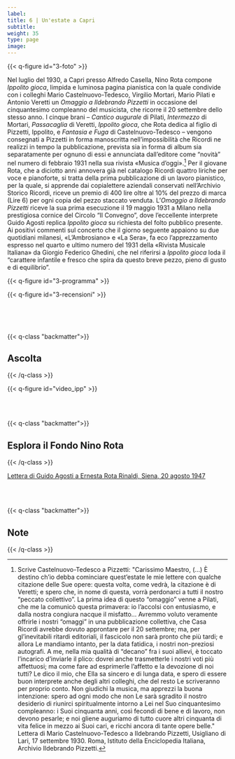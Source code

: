 ```yaml
---
label:
title: 6 | Un'estate a Capri
subtitle:
weight: 35
type: page
image:
---
```


{{< q-figure id="3-foto" >}}

Nel luglio del 1930, a Capri presso Alfredo Casella, Nino Rota compone *Ippolito gioca*, limpida e luminosa pagina pianistica con la quale condivide con i colleghi Mario Castelnuovo-Tedesco, Virgilio Mortari, Mario Pilati e Antonio Veretti un *Omaggio a Ildebrando Pizzetti* in occasione del cinquantesimo compleanno del musicista, che ricorre il 20 settembre dello stesso anno. I cinque brani – *Cantico augurale* di Pilati, *Intermezzo* di Mortari, *Passacaglia* di Veretti, *Ippolito gioca*, che Rota dedica al figlio di Pizzetti, Ippolito, e *Fantasia e Fuga* di Castelnuovo-Tedesco – vengono consegnati a Pizzetti in forma manoscritta nell’impossibilità che Ricordi ne realizzi in tempo la pubblicazione, prevista sia in forma di album sia separatamente per ognuno di essi e annunciata dall’editore come “novità” nel numero di febbraio 1931 nella sua rivista «Musica d’oggi».[^1] Per il giovane Rota, che a diciotto anni annovera già nel catalogo Ricordi quattro liriche per voce e pianoforte, si tratta della prima pubblicazione di un lavoro pianistico, per la quale, si apprende dai copialettere aziendali conservati nell’Archivio Storico Ricordi, riceve un premio di 400 lire oltre al 10% del prezzo di marca (Lire 6) per ogni copia del pezzo staccato venduta. L’*Omaggio a Ildebrando Pizzetti* riceve la sua prima esecuzione il 19 maggio 1931 a Milano nella prestigiosa cornice del Circolo “Il Convegno”, dove l’eccellente interprete Guido Agosti replica *Ippolito gioca* su richiesta del folto pubblico presente. Ai positivi commenti sul concerto che il giorno seguente appaiono su due quotidiani milanesi, «L’Ambrosiano» e «La Sera», fa eco l’apprezzamento espresso nel quarto e ultimo numero del 1931 della «Rivista Musicale Italiana» da Giorgio Federico Ghedini, che nel riferirsi a *Ippolito gioca* loda il “carattere infantile e fresco che spira da questo breve pezzo, pieno di gusto e di equilibrio”.

{{< q-figure id="3-programma" >}}

{{< q-figure id="3-recensioni" >}}

<br>
<br>
<br>

{{< q-class "backmatter">}}
## Ascolta
{{< /q-class >}}

{{< q-figure id="video_ipp" >}}

<br>
<br>

{{< q-class "backmatter">}}
## Esplora il Fondo Nino Rota
{{< /q-class >}}

[Lettera di Guido Agosti a Ernesta Rota Rinaldi, Siena, 20 agosto 1947](https://archivi.cini.it/istitutomusica/detail/IT-MUS-ST0009-003218/guido-agosti-ernesta-rota-rinaldi.html?currentNumber=2&jsonVal=%7B%22jsonVal%22%3A%7B%22fieldDate%22%3A%22dataNormal%22%2C%22_perPage%22%3A21%2C%22accountName_string%22%3A%5B%22istitutomusica%22%5D%2C%22archiveName_string%22%3A%5B%22istitutomusicaxDamsHist009%22%5D%2C%22personeHist_search%22%3A%5B%22Agosti%2C+Guido%22%5D%7D%7D&startPage=)

<br>
<br>

{{< q-class "backmatter">}}
## Note
{{< /q-class >}}

[^1]: Scrive Castelnuovo-Tedesco a Pizzetti: "Carissimo Maestro, (…) È destino ch’io debba cominciare quest’estate le mie lettere con qualche citazione delle Sue opere: questa volta, come vedrà, la citazione è di Veretti; e spero che, in nome di questa, vorrà perdonarci a tutti il nostro “peccato collettivo”. La prima idea di questo “omaggio” venne a Pilati, che me la comunicò questa primavera: io l’accolsi con entusiasmo, e dalla nostra congiura nacque il misfatto… Avremmo voluto veramente offrirle i nostri “omaggi” in una pubblicazione collettiva, che Casa Ricordi avrebbe dovuto approntare per il 20 settembre; ma, per gl’inevitabili ritardi editoriali, il fascicolo non sarà pronto che più tardi; e allora Le mandiamo intanto, per la data fatidica, i nostri non-preziosi autografi. A me, nella mia qualità di “decano” fra i suoi allievi, è toccato l’incarico d’inviarle il plico: dovrei anche trasmetterle i nostri voti più affettuosi; ma come fare ad esprimerle l’affetto e la devozione di noi tutti? Le dico il mio, che Ella sa sincero e di lunga data, e spero di essere buon interprete anche degli altri colleghi, che del resto Le scriveranno per proprio conto. Non giudichi la musica, ma apprezzi la buona intenzione: spero ad ogni modo che non Le sarà sgradito il nostro desiderio di riunirci spiritualmente intorno a Lei nel Suo cinquantesimo compleanno: i Suoi cinquanta anni, così fecondi di bene e di lavoro, non devono pesarle; e noi gliene auguriamo di tutto cuore altri cinquanta di vita felice in mezzo ai Suoi cari, e ricchi ancora di tante opere belle." Lettera di Mario Castelnuovo-Tedesco a Ildebrando Pizzetti, Usigliano di Lari, 17 settembre 1930. Roma, Istituto della Enciclopedia Italiana, Archivio Ildebrando Pizzetti.
